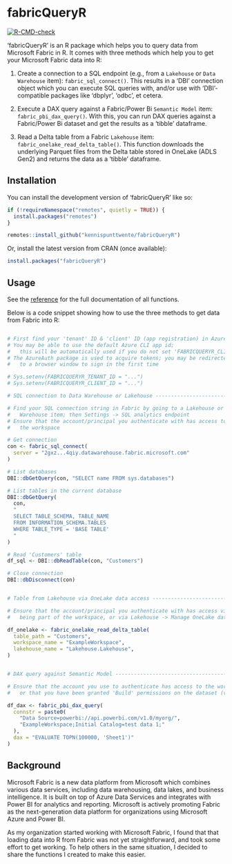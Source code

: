
<!-- README.md is generated from README.Rmd. Please edit that file -->

# fabricQueryR

<!-- badges: start -->

[![R-CMD-check](https://github.com/kennispunttwente/fabricQueryR/actions/workflows/R-CMD-check.yaml/badge.svg)](https://github.com/kennispunttwente/fabricQueryR/actions/workflows/R-CMD-check.yaml)
<!-- badges: end -->

‘fabricQueryR’ is an R package which helps you to query data from
Microsoft Fabric in R. It comes with three methods which help you to get
your Microsoft Fabric data into R:

1.  Create a connection to a SQL endpoint (e.g., from a `Lakehouse` or
    `Data Warehouse` item): `fabric_sql_connect()`. This results in a
    ‘DBI’ connection object which you can execute SQL queries with,
    and/or use with ‘DBI’-compatible packages like ‘dbplyr’, ‘odbc’, et
    cetera.

2.  Execute a DAX query against a Fabric/Power Bi `Semantic Model` item:
    `fabric_pbi_dax_query()`. With this, you can run DAX queries against
    a Fabric/Power Bi dataset and get the results as a ‘tibble’
    dataframe.

3.  Read a Delta table from a Fabric `Lakehouse` item:
    `fabric_onelake_read_delta_table()`. This function downloads the
    underlying Parquet files from the Delta table stored in OneLake
    (ADLS Gen2) and returns the data as a ‘tibble’ dataframe.

## Installation

You can install the development version of ‘fabricQueryR’ like so:

``` r
if (!requireNamespace("remotes", quietly = TRUE)) {
  install.packages("remotes")
}

remotes::install_github("kennispunttwente/fabricQueryR")
```

Or, install the latest version from CRAN (once available):

``` r
install.packages("fabricQueryR")
```

## Usage

See the
[reference](https://kennispunttwente.github.io/fabricQueryR/reference/index.html)
for the full documentation of all functions.

Below is a code snippet showing how to use the three methods to get data
from Fabric into R:

``` r

# First find your 'tenant' ID & 'client' ID (app registration) in Azure/Entra
# You may be able to use the default Azure CLI app id;
#   this will be automatically used if you do not set 'FABRICQUERYR_CLIENT_ID'
# The AzureAuth package is used to acquire tokens; you may be redirected
#   to a browser window to sign in the first time

# Sys.setenv(FABRICQUERYR_TENANT_ID = "...")
# Sys.setenv(FABRICQUERYR_CLIENT_ID = "...")

# SQL connection to Data Warehouse or Lakehouse --------------------------------

# Find your SQL connection string in Fabric by going to a Lakehouse or Data
#   Warehouse item; then Settings -> SQL analytics endpoint
# Ensure that the account/principal you authenticate with has access to
#   the workspace 

# Get connection
con <- fabric_sql_connect(
  server = "2gxz...4qiy.datawarehouse.fabric.microsoft.com"
)

# List databases
DBI::dbGetQuery(con, "SELECT name FROM sys.databases")

# List tables in the current database
DBI::dbGetQuery(
  con,
  "
  SELECT TABLE_SCHEMA, TABLE_NAME
  FROM INFORMATION_SCHEMA.TABLES
  WHERE TABLE_TYPE = 'BASE TABLE'
  "
)

# Read 'Customers' table
df_sql <- DBI::dbReadTable(con, "Customers")

# Close connection
DBI::dbDisconnect(con)


# Table from Lakehouse via OneLake data access ---------------------------------

# Ensure that the account/principal you authenticate with has access via
#   being part of the workspace, or via Lakehouse -> Manage OneLake data access

df_onelake <- fabric_onelake_read_delta_table(
  table_path = "Customers",
  workspace_name = "ExampleWorkspace",
  lakehouse_name = "Lakehouse.Lakehouse",
)


# DAX query against Semantic Model ---------------------------------------------

# Ensure that the account you use to authenticate has access to the workspace,
#   or that you have been granted 'Build' permissions on the dataset (via share)

df_dax <- fabric_pbi_dax_query(
  connstr = paste0(
    "Data Source=powerbi://api.powerbi.com/v1.0/myorg/",
    "ExampleWorkspace;Initial Catalog=test data 1;"
  ),
  dax = "EVALUATE TOPN(100000, 'Sheet1')"
)
```

## Background

Microsoft Fabric is a new data platform from Microsoft which combines
various data services, including data warehousing, data lakes, and
business intelligence. It is built on top of Azure Data Services and
integrates with Power BI for analytics and reporting. Microsoft is
actively promoting Fabric as the next-generation data platform for
organizations using Microsoft Azure and Power BI.

As my organization started working with Microsoft Fabric, I found that
that loading data into R from Fabric was not yet straightforward, and
took some effort to get working. To help others in the same situation, I
decided to share the functions I created to make this easier.
